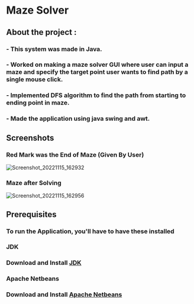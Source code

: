 # Maze Solver

## About the project :

### - This system was made in Java.
### - Worked on making a maze solver GUI where user can input a maze and specify the target point user wants to find path by a single mouse click. 
### - Implemented DFS algorithm to find the path from starting to ending point in maze.
### - Made the application using java swing and awt.

## Screenshots

### Red Mark was the End of Maze (Given By User)

![Screenshot_20221115_162932](https://user-images.githubusercontent.com/115984987/201903762-023026d7-94bd-43d0-b557-33421b28455f.png)

### Maze after Solving

![Screenshot_20221115_162956](https://user-images.githubusercontent.com/115984987/201903961-2fc20838-711a-4dc1-8106-6ab0e7e465fa.png)


## Prerequisites

### To run the Application, you'll have to have these installed

### JDK
### Download and Install [JDK](https://www.oracle.com/in/java/technologies/downloads/#jdk19-windows)

### Apache Netbeans
### Download and Install [Apache Netbeans](https://netbeans.apache.org/)

